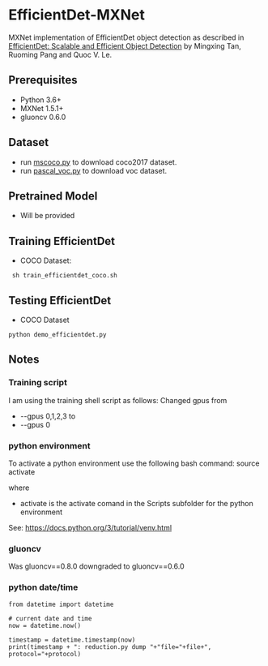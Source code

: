 # EfficientDet-MXNet
MXNet implementation of EfficientDet object detection as described in [EfficientDet: Scalable and Efficient Object Detection](https://arxiv.org/pdf/1911.09070) by Mingxing Tan, Ruoming Pang and Quoc V. Le.

## Prerequisites
* Python 3.6+
* MXNet 1.5.1+
* gluoncv 0.6.0

## Dataset
- run [mscoco.py](https://github.com/dmlc/gluon-cv/blob/master/scripts/datasets/mscoco.py)
 to download coco2017 dataset.
- run [pascal_voc.py](https://github.com/dmlc/gluon-cv/blob/master/scripts/datasets/pascal_voc.py) 
 to download voc dataset.

## Pretrained Model
- Will be provided

## Training EfficientDet
- COCO Dataset:
```
 sh train_efficientdet_coco.sh
```

## Testing EfficientDet
- COCO Dataset
```
python demo_efficientdet.py
```

## Notes
### Training script
I am using the training shell script as follows:
Changed gpus from
 - --gpus 0,1,2,3
 to
 - --gpus 0


### python environment
 To activate a python environment use the following bash command:
 source activate

where
- activate is the activate comand in the Scripts subfolder for the python environment

 See: https://docs.python.org/3/tutorial/venv.html

### gluoncv
Was gluoncv==0.8.0
downgraded to gluoncv==0.6.0


### python date/time
    from datetime import datetime

    # current date and time
    now = datetime.now()

    timestamp = datetime.timestamp(now)
    print(timestamp + ": reduction.py dump "+"file="+file+", protocol="+protocol)
